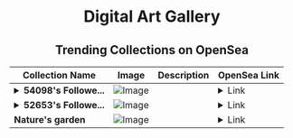 <div align="center">

# Digital Art Gallery

## Trending Collections on OpenSea

| Collection Name                       | Image                                                                                     | Description                       | OpenSea Link                                                                                          |
|---------------------------------------|-------------------------------------------------------------------------------------------|-----------------------------------|--------------------------------------------------------------------------------------------------------|
| **<details><summary>54098's Followe...</summary>54098's Follower</details>** | ![Image](https://i.seadn.io/s/raw/files/19f9f090920392cc3650cbdf4361755b.png?w=500&auto=format?w=200&auto=format) |  | <details><summary>Link</summary>[54098's Follower](https://opensea.io/collection/54098-s-follower)</details> |
| **<details><summary>52653's Followe...</summary>52653's Follower</details>** | ![Image](https://i.seadn.io/s/raw/files/19f9f090920392cc3650cbdf4361755b.png?w=500&auto=format?w=200&auto=format) |  | <details><summary>Link</summary>[52653's Follower](https://opensea.io/collection/52653-s-follower)</details> |
| **Nature's garden** | ![Image](https://i.seadn.io/s/raw/files/363ab94f94772780e9327af55cd9791b.jpg?w=500&auto=format?w=200&auto=format) |  | <details><summary>Link</summary>[Nature's garden](https://opensea.io/collection/nature-s-garden)</details> |

</div>